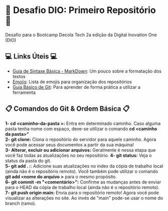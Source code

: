 # 🎯 Desafio DIO: Primeiro Repositório 🎯
Desafio para o Bootcamp Decola Tech 2a edição da Digital Inovation One (DIO)

## 💻 Links Úteis 💻
- [Guia de Sintaxe Básica - MarkDown](https://www.markdownguide.org/basic-syntax/): Um pouco sobre a formatação dos textos
- [Emojis](https://getemoji.com): Lista de emojis para organização dos repositórios
- [Guia Básico de Git](https://rogerdudler.github.io/git-guide/index.pt_BR.html): Para aprender de forma prática a utilizar a ferramenta

## 📋 Comandos do Git & Ordem Básica 📋
**1- cd &#60;caminho-da-pasta &gt;:** Entra em determinado caminho. Caso alguma pasta tenha nome com espaço, deve-se utilizar o comando **cd &#60;caminho da pasta&#62;"**<br>
**2- git clone:** Clona o repositório do servidor para aquele caminho. Agora você pode acessar seus documentos a partir da sua máquina!<br>
**3- Alterar, excluir ou adicionar arquivos:** Geralmente é nessa etapa que você faz todas as atualizações no seu repositório.
**4- git status:** Veja o status da pasta do git.<br>
**5- git add . :**: Adicione suas atualizações no index da cópia de trabalho local (ainda não é o repositório remoto). Você também pode utilizar o comando **git add &#60;nome do arquivo &gt;** para o mesmo propósito.<br>
**6- git commit -m "<comentário>":** Confirme as mudanças antes de enviar para o HEAD da cópia de trabalho local (ainda não é o repositório remoto).<br>
**7- git push origin main:** Envia para o repositório remoto! Agora você pode visualizar as alterações no site. Ao invés de "main" pode-se usar o nome do branch (ramo).<br>

